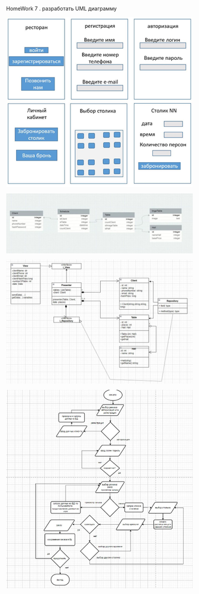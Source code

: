 HomeWork 7 . разработать UML диаграмму


![](UX_UI.JPG)

![](ERD.JPG)

![](UML.JPG)

![](blockSchema.JPG)
